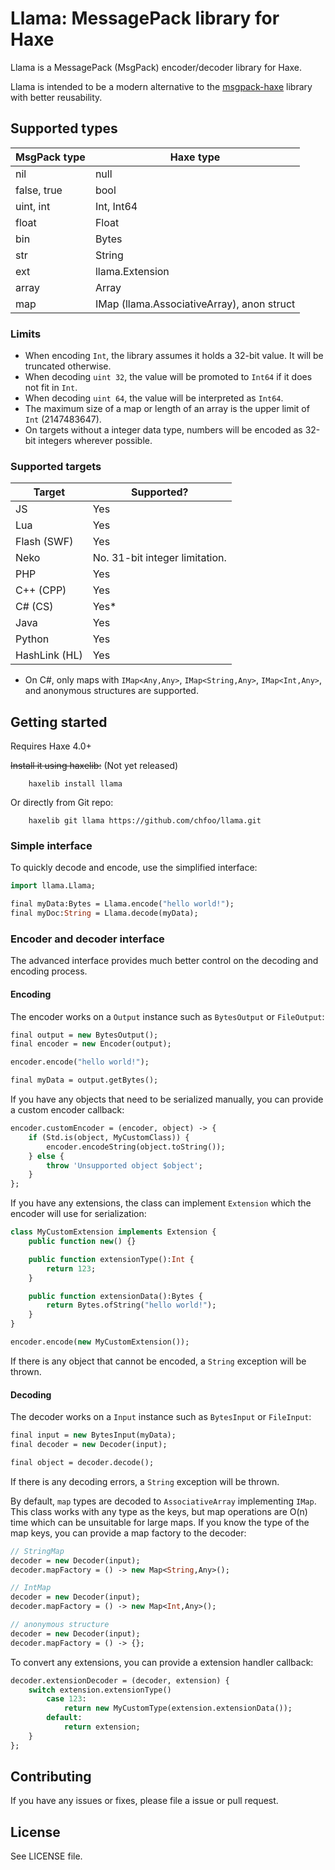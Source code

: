 # Llama: MessagePack library for Haxe

Llama is a MessagePack (MsgPack) encoder/decoder library for Haxe.

Llama is intended to be a modern alternative to the [msgpack-haxe](https://github.com/aaulia/msgpack-haxe) library with better reusability.

## Supported types

| MsgPack type | Haxe type |
|--------------|-----------|
| nil | null |
| false, true | bool |
| uint, int | Int, Int64 |
| float | Float |
| bin | Bytes |
| str | String |
| ext | llama.Extension |
| array | Array |
| map | IMap (llama.AssociativeArray), anon struct |

### Limits

* When encoding `Int`, the library assumes it holds a 32-bit value. It will be truncated otherwise.
* When decoding `uint 32`, the value will be promoted to `Int64` if it does not fit in `Int`.
* When decoding `uint 64`, the value will be interpreted as `Int64`.
* The maximum size of a map or length of an array is the upper limit of `Int` (2147483647).
* On targets without a integer data type, numbers will be encoded as 32-bit integers wherever possible.

### Supported targets

| Target | Supported? |
|--------|------------|
| JS | Yes |
| Lua | Yes |
| Flash (SWF) | Yes |
| Neko | No. 31-bit integer limitation. |
| PHP | Yes |
| C++ (CPP) | Yes |
| C# (CS) | Yes* |
| Java | Yes |
| Python | Yes |
| HashLink (HL) | Yes |

* On C#, only maps with `IMap<Any,Any>`, `IMap<String,Any>`, `IMap<Int,Any>`, and anonymous structures are supported.

## Getting started

Requires Haxe 4.0+

~~Install it using haxelib:~~ (Not yet released)

        haxelib install llama

Or directly from Git repo:

        haxelib git llama https://github.com/chfoo/llama.git

### Simple interface

To quickly decode and encode, use the simplified interface:

```haxe
import llama.Llama;

final myData:Bytes = Llama.encode("hello world!");
final myDoc:String = Llama.decode(myData);
```

### Encoder and decoder interface

The advanced interface provides much better control on the decoding and encoding process.

#### Encoding

The encoder works on a `Output` instance such as `BytesOutput` or `FileOutput`:

```haxe
final output = new BytesOutput();
final encoder = new Encoder(output);

encoder.encode("hello world!");

final myData = output.getBytes();
```

If you have any objects that need to be serialized manually, you can provide a custom encoder callback:

```haxe
encoder.customEncoder = (encoder, object) -> {
    if (Std.is(object, MyCustomClass)) {
        encoder.encodeString(object.toString());
    } else {
        throw 'Unsupported object $object';
    }
};
```

If you have any extensions, the class can implement `Extension` which the encoder will use for serialization:

```haxe
class MyCustomExtension implements Extension {
    public function new() {}

    public function extensionType():Int {
        return 123;
    }

    public function extensionData():Bytes {
        return Bytes.ofString("hello world!");
    }
}

encoder.encode(new MyCustomExtension());
```

If there is any object that cannot be encoded, a `String` exception will be thrown.

#### Decoding

The decoder works on a `Input` instance such as `BytesInput` or `FileInput`:

```haxe
final input = new BytesInput(myData);
final decoder = new Decoder(input);

final object = decoder.decode();
```

If there is any decoding errors, a `String` exception will be thrown.

By default, `map` types are decoded to `AssociativeArray` implementing `IMap`. This class works with any type as the keys, but map operations are O(n) time which can be unsuitable for large maps. If you know the type of the map keys, you can provide a map factory to the decoder:

```haxe
// StringMap
decoder = new Decoder(input);
decoder.mapFactory = () -> new Map<String,Any>();

// IntMap
decoder = new Decoder(input);
decoder.mapFactory = () -> new Map<Int,Any>();

// anonymous structure
decoder = new Decoder(input);
decoder.mapFactory = () -> {};
```

To convert any extensions, you can provide a extension handler callback:

```haxe
decoder.extensionDecoder = (decoder, extension) {
    switch extension.extensionType()
        case 123:
            return new MyCustomType(extension.extensionData());
        default:
            return extension;
    }
};
```

## Contributing

If you have any issues or fixes, please file a issue or pull request.

## License

See LICENSE file.
